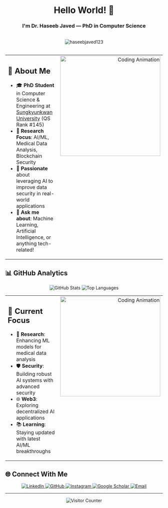 <div align="center">
  <h1>Hello World! 👋</h1>
  <h3>I'm Dr. Haseeb Javed — PhD in Computer Science</h3>
</div>

<br>

<div align="center">
  <img src="https://komarev.com/ghpvc/?username=haseebjaved123&label=Profile%20views&color=0e75b6&style=flat" alt="haseebjaved123" />
</div>

<br>

<table width="100%">
  <tr>
    <td valign="top" width="60%">
      <h2>🎯 <b>About Me</b></h2>
      <ul>
        <li>🎓 <b>PhD Student</b> in Computer Science & Engineering at <a href="https://www.skku.edu.com/">Sungkyunkwan University</a> (QS Rank #145)</li>
        <li>🔬 <b>Research Focus</b>: AI/ML, Medical Data Analysis, Blockchain Security</li>
        <li>🌟 <b>Passionate</b> about leveraging AI to improve data security in real-world applications</li>
        <li>💬 <b>Ask me about</b>: Machine Learning, Artificial Intelligence, or anything tech-related!</li>
      </ul>
    </td>
    <td valign="top" align="right" width="40%">
      <img src="https://media.giphy.com/media/SWoSkN6DxTszqIKEqv/giphy.gif" width="320" alt="Coding Animation"/>
    </td>
  </tr>
</table>

## 📊 **GitHub Analytics**

<div align="center">
  <img src="https://github-readme-stats.vercel.app/api?username=haseebjaved123&show_icons=true&theme=default&hide_border=true&count_private=true" alt="GitHub Stats"/>
  <img src="https://github-readme-stats.vercel.app/api/top-langs/?username=haseebjaved123&layout=compact&theme=default&hide_border=true" alt="Top Languages"/>
</div>


<table width="100%">
  <tr>
    <td valign="top" width="60%">
      <h2>🎯 <b>Current Focus</b></h2>
      <ul>
        <li>🔬 <b>Research</b>: Enhancing ML models for medical data analysis</li>
        <li>🛡️ <b>Security</b>: Building robust AI systems with advanced security</li>
        <li>🌐 <b>Web3</b>: Exploring decentralized AI applications</li>
        <li>📚 <b>Learning</b>: Staying updated with latest AI/ML breakthroughs</li>
      </ul>
    </td>
    <td valign="top" align="right" width="40%">
      <img src="https://media.giphy.com/media/L1R1tvI9svkIWwpVYr/giphy.gif" width="320" alt="Coding Animation"/>
    </td>
  </tr>
</table>

## 🌐 **Connect With Me**

<div align="center">
  <a href="https://www.linkedin.com/in/haseeb-javed-mlengineer" target="_blank">
    <img src="https://img.icons8.com/color/48/000000/linkedin.png" alt="LinkedIn"/>
  </a>
  <a href="https://haseebjaved123.github.io" target="_blank">
    <img src="https://img.icons8.com/color/48/000000/github.png" alt="GitHub"/>
  </a>
  <a href="https://www.instagram.com/haseeebay" target="_blank">
    <img src="https://img.icons8.com/color/48/000000/instagram-new.png" alt="Instagram"/>
  </a>
  <a href="https://scholar.google.com/citations?user=Px3nMw0AAAAJ&hl=en" target="_blank">
    <img src="https://img.icons8.com/color/48/000000/google-scholar.png" alt="Google Scholar"/>
  </a>
  <a href="mailto:haseebjaved1996@yahoo.com">
    <img src="https://img.icons8.com/color/48/000000/gmail.png" alt="Email"/>
  </a>
</div>

---

<div align="center">
  <p><img src="https://komarev.com/ghpvc/?username=haseebjaved123&label=Visitors&color=0e75b6&style=flat" alt="Visitor Counter"/></p>
</div>
